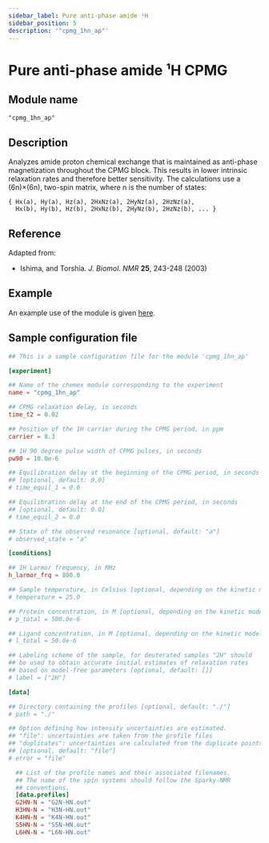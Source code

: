 ```yaml
---
sidebar_label: Pure anti-phase amide ¹H
sidebar_position: 5
description: '"cpmg_1hn_ap"'
---
```


# Pure anti-phase amide ¹H CPMG

## Module name

`"cpmg_1hn_ap"`

## Description

Analyzes amide proton chemical exchange that is maintained as anti-phase
magnetization throughout the CPMG block. This results in lower intrinsic
relaxation rates and therefore better sensitivity. The calculations use a
(6n)×(6n), two-spin matrix, where n is the number of states:

    { Hx(a), Hy(a), Hz(a), 2HxNz(a), 2HyNz(a), 2HzNz(a),
      Hx(b), Hy(b), Hz(b), 2HxNz(b), 2HyNz(b), 2HzNz(b), ... }

## Reference

Adapted from:

- Ishima, and Torshia. _J. Biomol. NMR_ **25**, 243-248 (2003)

## Example

An example use of the module is given
[here](https://github.com/gbouvignies/chemex/tree/master/examples/Experiments/CPMG_1HN_AP/).

## Sample configuration file

```toml title="experiment.toml"
## This is a sample configuration file for the module 'cpmg_1hn_ap'

[experiment]

## Name of the chemex module corresponding to the experiment
name = "cpmg_1hn_ap"

## CPMG relaxation delay, in seconds
time_t2 = 0.02

## Position of the 1H carrier during the CPMG period, in ppm
carrier = 8.3

## 1H 90 degree pulse width of CPMG pulses, in seconds
pw90 = 10.0e-6

## Equilibration delay at the beginning of the CPMG period, in seconds
## [optional, default: 0.0]
# time_equil_1 = 0.0

## Equilibration delay at the end of the CPMG period, in seconds
## [optional, default: 0.0]
# time_equil_2 = 0.0

## State of the observed resonance [optional, default: "a"]
# observed_state = "a"

[conditions]

## 1H Larmor frequency, in MHz
h_larmor_frq = 800.0

## Sample temperature, in Celsius [optional, depending on the kinetic model]
# temperature = 25.0

## Protein concentration, in M [optional, depending on the kinetic model]
# p_total = 500.0e-6

## Ligand concentration, in M [optional, depending on the kinetic model]
# l_total = 50.0e-6

## Labeling scheme of the sample, for deuterated samples "2H" should
## be used to obtain accurate initial estimates of relaxation rates
## based on model-free parameters [optional, default: []]
# label = ["2H"]

[data]

## Directory containing the profiles [optional, default: "./"]
# path = "./"

## Option defining how intensity uncertainties are estimated.
## "file": uncertainties are taken from the profile files
## "duplicates": uncertainties are calculated from the duplicate points
## [optional, default: "file"]
# error = "file"

  ## List of the profile names and their associated filenames.
  ## The name of the spin systems should follow the Sparky-NMR
  ## conventions.
  [data.profiles]
  G2HN-N = "G2N-HN.out"
  H3HN-N = "H3N-HN.out"
  K4HN-N = "K4N-HN.out"
  S5HN-N = "S5N-HN.out"
  L6HN-N = "L6N-HN.out"
```
